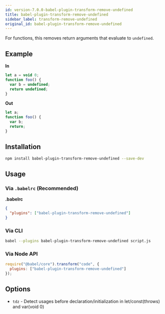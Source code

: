 ```yaml
---
id: version-7.0.0-babel-plugin-transform-remove-undefined
title: babel-plugin-transform-remove-undefined
sidebar_label: transform-remove-undefined
original_id: babel-plugin-transform-remove-undefined
---
```


For functions, this removes return arguments that evaluate to `undefined`.

## Example

**In**

```javascript
let a = void 0;
function foo() {
  var b = undefined;
  return undefined;
}
```

**Out**

```javascript
let a;
function foo() {
  var b;
  return;
}
```

## Installation

```sh
npm install babel-plugin-transform-remove-undefined --save-dev
```

## Usage

### Via `.babelrc` (Recommended)

**.babelrc**

```json
{
  "plugins": ["babel-plugin-transform-remove-undefined"]
}
```

### Via CLI

```sh
babel --plugins babel-plugin-transform-remove-undefined script.js
```

### Via Node API

```javascript
require("@babel/core").transform("code", {
  plugins: ["babel-plugin-transform-remove-undefined"]
});
```

## Options

+ `tdz` - Detect usages before declaration/initialization in let/const(throws) and var(void 0)

